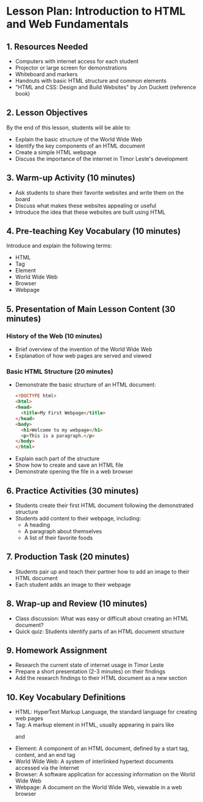 # Lesson Plan: Introduction to HTML and Web Fundamentals

## 1. Resources Needed

- Computers with internet access for each student
- Projector or large screen for demonstrations
- Whiteboard and markers
- Handouts with basic HTML structure and common elements
- "HTML and CSS: Design and Build Websites" by Jon Duckett (reference book)

## 2. Lesson Objectives

By the end of this lesson, students will be able to:
- Explain the basic structure of the World Wide Web
- Identify the key components of an HTML document
- Create a simple HTML webpage
- Discuss the importance of the internet in Timor Leste's development

## 3. Warm-up Activity (10 minutes)

- Ask students to share their favorite websites and write them on the board
- Discuss what makes these websites appealing or useful
- Introduce the idea that these websites are built using HTML

## 4. Pre-teaching Key Vocabulary (10 minutes)

Introduce and explain the following terms:
- HTML
- Tag
- Element
- World Wide Web
- Browser
- Webpage

## 5. Presentation of Main Lesson Content (30 minutes)

### History of the Web (10 minutes)
- Brief overview of the invention of the World Wide Web
- Explanation of how web pages are served and viewed

### Basic HTML Structure (20 minutes)
- Demonstrate the basic structure of an HTML document:
  ```html
  <!DOCTYPE html>
  <html>
  <head>
    <title>My First Webpage</title>
  </head>
  <body>
    <h1>Welcome to my webpage</h1>
    <p>This is a paragraph.</p>
  </body>
  </html>
  ```
- Explain each part of the structure
- Show how to create and save an HTML file
- Demonstrate opening the file in a web browser

## 6. Practice Activities (30 minutes)

- Students create their first HTML document following the demonstrated structure
- Students add content to their webpage, including:
  - A heading
  - A paragraph about themselves
  - A list of their favorite foods

## 7. Production Task (20 minutes)

- Students pair up and teach their partner how to add an image to their HTML document
- Each student adds an image to their webpage

## 8. Wrap-up and Review (10 minutes)

- Class discussion: What was easy or difficult about creating an HTML document?
- Quick quiz: Students identify parts of an HTML document structure

## 9. Homework Assignment

- Research the current state of internet usage in Timor Leste
- Prepare a short presentation (2-3 minutes) on their findings
- Add the research findings to their HTML document as a new section

## 10. Key Vocabulary Definitions

- HTML: HyperText Markup Language, the standard language for creating web pages
- Tag: A markup element in HTML, usually appearing in pairs like <p> and </p>
- Element: A component of an HTML document, defined by a start tag, content, and an end tag
- World Wide Web: A system of interlinked hypertext documents accessed via the Internet
- Browser: A software application for accessing information on the World Wide Web
- Webpage: A document on the World Wide Web, viewable in a web browser